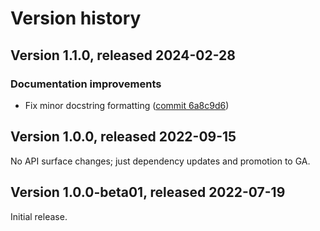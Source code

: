 # Version history

## Version 1.1.0, released 2024-02-28

### Documentation improvements

- Fix minor docstring formatting ([commit 6a8c9d6](https://github.com/googleapis/google-cloud-dotnet/commit/6a8c9d61d841d9a15ae19c921689189417a8b9dd))

## Version 1.0.0, released 2022-09-15

No API surface changes; just dependency updates and promotion to GA.

## Version 1.0.0-beta01, released 2022-07-19

Initial release.
